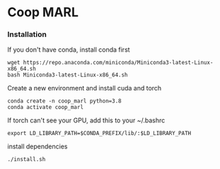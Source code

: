 # Coop MARL

### Installation

If you don't have conda, install conda first
```
wget https://repo.anaconda.com/miniconda/Miniconda3-latest-Linux-x86_64.sh
bash Miniconda3-latest-Linux-x86_64.sh
```

Create a new environment and install cuda and torch
```
conda create -n coop_marl python=3.8
conda activate coop_marl
```

If torch can't see your GPU, add this to your ~/.bashrc
```
export LD_LIBRARY_PATH=$CONDA_PREFIX/lib/:$LD_LIBRARY_PATH
```

install dependencies
```
./install.sh
```
